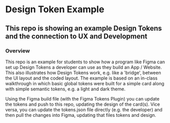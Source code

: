 # Design Token Example

## This repo is showing an example Design Tokens and the connection to UX and Development

### Overview

This repo is an example for students to show how a program like Figma can set up Design Tokens a developer can use as they build an App / Website. This also illustrates how Design Tokens work, e.g. like a 'bridge', between the UI layout and the coded layout. The example is based on an in-class walkthrough in which basic global tokens were built for a simple card along with simple semantic tokens, e.g. a light and dark theme. 

Using the Figma build file (with the Figma Tokens Plugin) you can update the tokens and push to this repo, updating the design of the card(s). Vice versa, you can update the tokens.json file directly (e.g. the developer) and then pull the changes into Figma, updating that files tokens and design.
